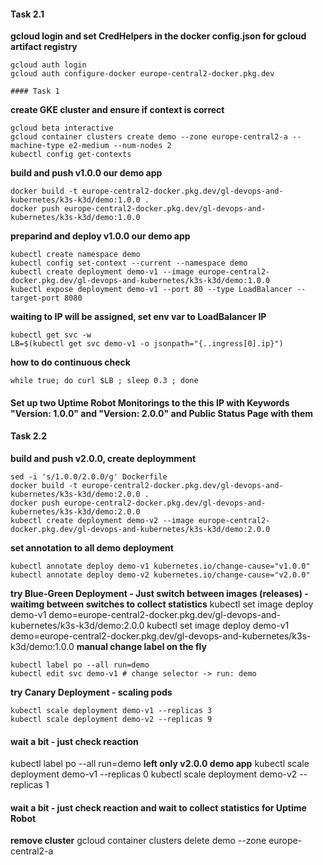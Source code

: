 #### Task 2.1
**gcloud login and set CredHelpers in the docker config.json for gcloud artifact registry**
```
gcloud auth login
gcloud auth configure-docker europe-central2-docker.pkg.dev

#### Task 1
```
**create GKE cluster and ensure if context is correct**
```
gcloud beta interactive
gcloud container clusters create demo --zone europe-central2-a --machine-type e2-medium --num-nodes 2
kubectl config get-contexts
```
**build and push v1.0.0 our demo app**
```
docker build -t europe-central2-docker.pkg.dev/gl-devops-and-kubernetes/k3s-k3d/demo:1.0.0 .
docker push europe-central2-docker.pkg.dev/gl-devops-and-kubernetes/k3s-k3d/demo:1.0.0
```
**preparind and deploy v1.0.0 our demo app**
```
kubectl create namespace demo
kubectl config set-context --current --namespace demo
kubectl create deployment demo-v1 --image europe-central2-docker.pkg.dev/gl-devops-and-kubernetes/k3s-k3d/demo:1.0.0
kubectl expose deployment demo-v1 --port 80 --type LoadBalancer --target-port 8080
```
**waiting to IP will be assigned, set env var to LoadBalancer IP**
```
kubectl get svc -w
LB=$(kubectl get svc demo-v1 -o jsonpath="{..ingress[0].ip}")
```
**how to do continuous check**
```
while true; do curl $LB ; sleep 0.3 ; done
```
#### Set up two Uptime Robot Monitorings to the this IP with Keywords "Version: 1.0.0" and "Version: 2.0.0" and Public Status Page with them

#### Task 2.2
**build and push v2.0.0, create deploymment**
```
sed -i 's/1.0.0/2.0.0/g' Dockerfile
docker build -t europe-central2-docker.pkg.dev/gl-devops-and-kubernetes/k3s-k3d/demo:2.0.0 .
docker push europe-central2-docker.pkg.dev/gl-devops-and-kubernetes/k3s-k3d/demo:2.0.0
kubectl create deployment demo-v2 --image europe-central2-docker.pkg.dev/gl-devops-and-kubernetes/k3s-k3d/demo:2.0.0
```
**set annotation to all demo deployment**
```
kubectl annotate deploy demo-v1 kubernetes.io/change-cause="v1.0.0"
kubectl annotate deploy demo-v2 kubernetes.io/change-cause="v2.0.0"
```
**try Blue-Green Deployment - Just switch between images (releases) - waitimg between switches to collect statistics**
kubectl set image deploy demo-v1 demo=europe-central2-docker.pkg.dev/gl-devops-and-kubernetes/k3s-k3d/demo:2.0.0
kubectl set image deploy demo-v1 demo=europe-central2-docker.pkg.dev/gl-devops-and-kubernetes/k3s-k3d/demo:1.0.0
**manual change label on the fly**
```
kubectl label po --all run=demo
kubectl edit svc demo-v1 # change selector -> run: demo
```
**try Canary Deployment - scaling pods**
```
kubectl scale deployment demo-v1 --replicas 3
kubectl scale deployment demo-v2 --replicas 9
```
#### wait a bit - just check reaction
kubectl label po --all run=demo
**left only v2.0.0 demo app**
kubectl scale deployment demo-v1 --replicas 0
kubectl scale deployment demo-v2 --replicas 1
#### wait a bit - just check reaction and wait to collect statistics for Uptime Robot
**remove cluster**
gcloud container clusters delete demo --zone europe-central2-a
